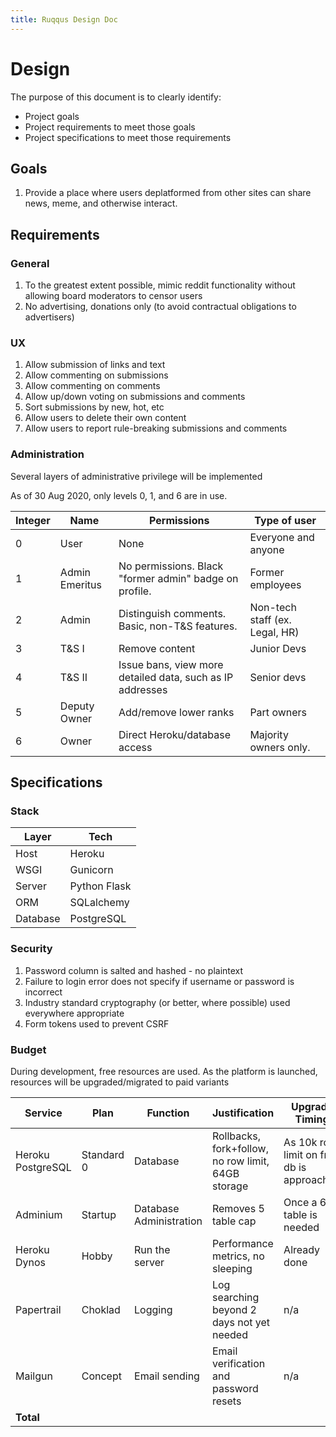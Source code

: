 ```yaml
---
title: Ruqqus Design Doc
---
```


# Design

The purpose of this document is to clearly identify:

* Project goals
* Project requirements to meet those goals
* Project specifications to meet those requirements

## Goals

1. Provide a place where users deplatformed from other sites can share news, meme, and otherwise interact.

## Requirements

### General

1. To the greatest extent possible, mimic reddit functionality without allowing board moderators to censor users
2. No advertising, donations only (to avoid contractual obligations to advertisers)

### UX

1. Allow submission of links and text
2. Allow commenting on submissions
3. Allow commenting on comments
4. Allow up/down voting on submissions and comments
5. Sort submissions by new, hot, etc
6. Allow users to delete their own content
7. Allow users to report rule-breaking submissions and comments

### Administration

Several layers of administrative privilege will be implemented

As of 30 Aug 2020, only levels 0, 1, and 6 are in use.

Integer|Name|Permissions|Type of user
-|-|-|-
0|User|None|Everyone and anyone
1|Admin Emeritus|No permissions. Black "former admin" badge on profile.|Former employees
2|Admin|Distinguish comments. Basic, non-T&S features. |Non-tech staff (ex. Legal, HR)
3|T&S I|Remove content| Junior Devs
4|T&S II|Issue bans, view more detailed data, such as IP addresses|Senior devs
5|Deputy Owner|Add/remove lower ranks|Part owners
6|Owner|Direct Heroku/database access|Majority owners only.

## Specifications

### Stack 

Layer|Tech
-|-
Host|Heroku
WSGI|Gunicorn
Server|Python Flask
ORM|SQLalchemy
Database|PostgreSQL

### Security

1. Password column is salted and hashed - no plaintext
2. Failure to login error does not specify if username or password is incorrect
3. Industry standard cryptography (or better, where possible) used everywhere appropriate
4. Form tokens used to prevent CSRF

### Budget

During development, free resources are used. As the platform is launched, resources will be upgraded/migrated to paid variants

Service|Plan|Function|Justification|Upgrade Timing|$/month
-|-|-|-|-|-
Heroku PostgreSQL|Standard 0|Database|Rollbacks, fork+follow, no row limit, 64GB storage|As 10k row limit on free db is approached|$50|
Adminium|Startup|Database Administration|Removes 5 table cap|Once a 6th table is needed|$10
Heroku Dynos|Hobby|Run the server|Performance metrics, no sleeping|Already done|$7
Papertrail|Choklad|Logging|Log searching beyond 2 days not yet needed |n/a|$0
Mailgun|Concept|Email sending|Email verification and password resets |n/a|$0
**Total**|||||$67

